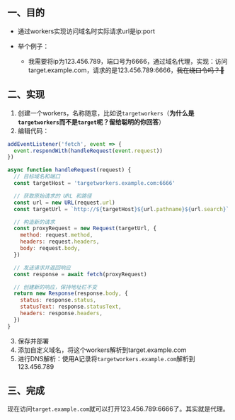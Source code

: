 ## 一、目的

- 通过workers实现访问域名时实际请求url是ip:port
- 举个例子：
  
  - 我需要将ip为123.456.789，端口号为6666，通过域名代理，实现：访问target.example.com，请求的是123.456.789:6666，~~我在绕口令吗？🤣~~

## 二、实现

1. 创建一个workers，名称随意，比如说`targetworkers`（**为什么是`targetworkers`而不是`target`呢？留给聪明的你回答**）
2. 编辑代码：

```JavaScript
addEventListener('fetch', event => {
  event.respondWith(handleRequest(event.request))
})

async function handleRequest(request) {
  // 目标域名和端口
  const targetHost = 'targetworkers.example.com:6666'

  // 获取原始请求的 URL 和路径
  const url = new URL(request.url)
  const targetUrl = `http://${targetHost}${url.pathname}${url.search}`

  // 构造新的请求
  const proxyRequest = new Request(targetUrl, {
    method: request.method,
    headers: request.headers,
    body: request.body,
  })

  // 发送请求并返回响应
  const response = await fetch(proxyRequest)

  // 创建新的响应，保持地址栏不变
  return new Response(response.body, {
    status: response.status,
    statusText: response.statusText,
    headers: response.headers,
  })
}
```

3. 保存并部署
4. 添加自定义域名，将这个workers解析到target.example.com
5. 进行DNS解析：使用A记录将`targetworkers.example.com`解析到123.456.789

## 三、完成

现在访问`target.example.com`就可以打开123.456.789:6666了。其实就是代理。



